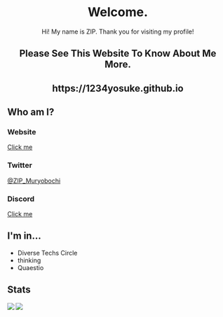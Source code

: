 <h1 align="center">Welcome.</h1>
<p align="center">Hi! My name is ZIP. Thank you for visiting my profile!</p>

<h2 align="center">Please See This Website To Know About Me More.</h2>
<h2 align="center">https://1234yosuke.github.io</h2>

## Who am I?
### Website
[Click me](https://1234yosuke.github.io)  
### Twitter
[@ZIP_Muryobochi](https://twitter.com/ZIP_Muryobochi)  
### Discord
[Click me](https://discord.com/invite/fh4AJJdcZb)  

## I'm in...
- Diverse Techs Circle
- thinking
- Quaestio

## Stats

<img align="left" src="https://github-readme-stats.vercel.app/api?username=1234Yosuke&count_private=true&show_icons=true" />
<img align="left" src="https://github-readme-stats.vercel.app/api/top-langs/?username=1234Yosuke&layout=compact" />
<!---
1234Yosuke/1234Yosuke is a ✨ special ✨ repository because its `README.md` (this file) appears on your GitHub profile.
You can click the Preview link to take a look at your changes.
--->
